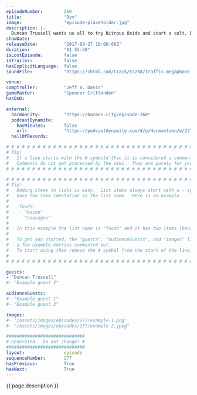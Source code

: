 ```yaml
---
episodeNumber:        260
title:                "Oym"
image:                "episode-placeholder.jpg"
description: |-
  Duncan Trussell wants us all to try Nitrous Oxide and start a cult, Dan is unapologetic about last week's show, and everyone shares their favorite stories about Steve Levy's anatomy.
showDate:             
releaseDate:          "2017-09-27 10:00:00Z"
duration:             "01:55:50"
isLostEpisode:        false
isTrailer:            false
hasExplicitLanguage:  false
soundFile:            "https://chtbl.com/track/E2288/traffic.megaphone.fm/STA2647159183.mp3?updated=1596588403"

venue:                
comptroller:          "Jeff B. Davis"
gameMaster:           "Spencer Crittenden"
hasDnD:               

external:
  harmonCity:         "https://harmon.city/episode-260"
  podcastDynamite:
    hasMinutes:       false
    url:              "https://podcastdynamite.com/#/p/Harmontown/e/277/260"
  hallOfRecords:      

# # # # # # # # # # # # # # # # # # # # # # # # # # # # # # # # # # # # # # # # # # # # #
# Tip!
#   If a line starts with the # symbold then it is considered a comment.
#   Comments do not get processed by the wiki.  They are purely for your information.
# # # # # # # # # # # # # # # # # # # # # # # # # # # # # # # # # # # # # # # # # # # # #

# # # # # # # # # # # # # # # # # # # # # # # # # # # # # # # # # # # # # # # # # # # # #
# Tip!
#   Adding items to lists is easy.  List items always start with a - symbol and have
#   have the same identation as the list name.  Here is an example.
#
#    foods:
#    - "bacon"
#    - "sausages"
#
#   In this example the list name is "foods" and it has two items (bacon, and sausages).
#
#   To get you started, the "guests", "audienceGuests", and "images" lists below have
#   a few example entries commented out.
#   To start using them remove the # symbol from the start of the line.
#
# # # # # # # # # # # # # # # # # # # # # # # # # # # # # # # # # # # # # # # # # # # # #

guests:
- "Duncan Trussell"
#- "Example guest 2"

audienceGuests:
#- "Example guest 1"
#- "Example guest 2"

images:
#- "/assets/images/episodes/277/example-1.png"
#- "/assets/images/episodes/277/example-2.jpeg"

##############################
# Generated.  Do not change! #
##############################
layout:               episode
sequenceNumber:       277
hasPrevious:          True
hasNext:              True
---
```


<!-- The episode description will be rendered here -->
{{ page.description }}

<!-- Add your content BELOW here -->
<!-- vvvvvvvvvvvvvvvvvvvvvvvvvvv -->




<!-- ^^^^^^^^^^^^^^^^^^^^^^^^^^^ -->
<!-- Add your content ABOVE here -->

<!-- The episode gallery will be rendered here -->